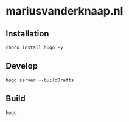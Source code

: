 # mariusvanderknaap.nl

## Installation

`choco install hugo -y`

## Develop

`hugo server --buildDrafts`

## Build

`hugo`
